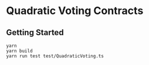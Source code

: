 # Quadratic Voting Contracts


## Getting Started
```
yarn
yarn build
yarn run test test/QuadraticVoting.ts
```